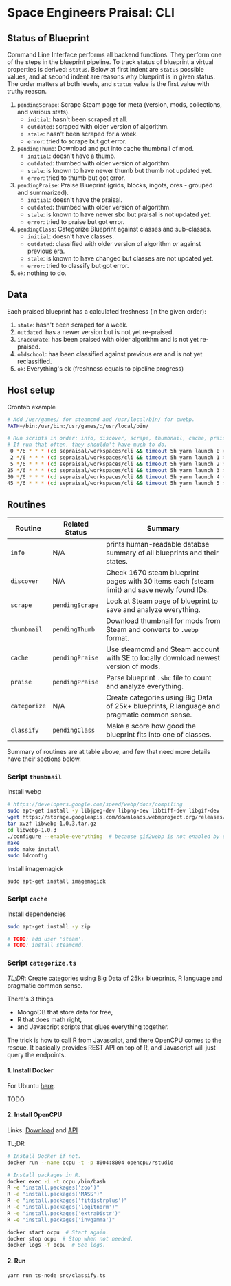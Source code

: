 Space Engineers Praisal: CLI
================================================================================




## Status of Blueprint

Command Line Interface performs all backend functions. They perform one of the steps in the blueprint pipeline. To track status of blueprint a virtual properties is derived: `status`. Below at first indent are `status` possible values, and at second indent are reasons why blueprint is in given status. The order matters at both levels, and `status` value is the first value with truthy reason.

1. `pendingScrape`: Scrape Steam page for meta (version, mods, collections, and various stats).
   - `initial`: hasn't been scraped at all.
   - `outdated`: scraped with older version of algorithm.
   - `stale`: hasn't been scraped for a week.
   - `error`: tried to scrape but got error.
2. `pendingThumb`: Download and put into cache thumbnail of mod.
   - `initial`: doesn't have a thumb.
   - `outdated`: thumbed with older version of algorithm.
   - `stale`: is known to have newer thumb but thumb not updated yet.
   - `error`: tried to thumb but got error.
3. `pendingPraise`: Praise Blueprint (grids, blocks, ingots, ores - grouped and summarized).
   - `initial`: doesn't have the praisal.
   - `outdated`: thumbed with older version of algorithm.
   - `stale`: is known to have newer sbc but praisal is not updated yet.
   - `error`: tried to praise but got error.
4. `pendingClass`: Categorize Blueprint against classes and sub-classes.
   - `initial`: doesn't have classes.
   - `outdated`: classified with older version of algorithm *or* against previous era.
   - `stale`: is known to have changed but classes are not updated yet.
   - `error`: tried to classify but got error.
5. `ok`: nothing to do.




## Data

Each praised blueprint has a calculated freshness (in the given order):

1. `stale`: hasn't been scraped for a week.
2. `outdated`: has a newer version but is not yet re-praised.
3. `inaccurate`: has been praised with older algorithm and is not yet re-praised.
4. `oldschool`: has been classified against previous era and is not yet reclassified.
5. `ok`: Everything's ok (freshness equals to pipeline progress)




## Host setup

Crontab example
```sh
# Add /usr/games/ for steamcmd and /usr/local/bin/ for cwebp.
PATH=/bin:/usr/bin:/usr/games/:/usr/local/bin/

# Run scripts in order: info, discover, scrape, thumbnail, cache, praise.
# If run that often, they shouldn't have much to do.
 0 */6 * * * (cd sepraisal/workspaces/cli && timeout 5h yarn launch 0 >> out-0.log 2>> err-0.log < /dev/null)
 2 */6 * * * (cd sepraisal/workspaces/cli && timeout 5h yarn launch 1 >> out-1.log 2>> err-1.log < /dev/null)
 5 */6 * * * (cd sepraisal/workspaces/cli && timeout 5h yarn launch 2 >> out-2.log 2>> err-2.log < /dev/null)
25 */6 * * * (cd sepraisal/workspaces/cli && timeout 5h yarn launch 3 >> out-3.log 2>> err-3.log < /dev/null)
30 */6 * * * (cd sepraisal/workspaces/cli && timeout 5h yarn launch 4 >> out-4.log 2>> err-4.log < /dev/null)
45 */6 * * * (cd sepraisal/workspaces/cli && timeout 5h yarn launch 5 >> out-5.log 2>> err-5.log < /dev/null)
```



## Routines

| Routine      | Related Status  | Summary |
| ------------ | --------------- | ------- |
| `info`       | N/A             | prints human-readable databse summary of all blueprints and their states. |
| `discover`   | N/A             | Check 1670 steam blueprint pages with 30 items each (steam limit) and save newly found IDs. |
| `scrape`     | `pendingScrape` | Look at Steam page of blueprint to save and analyze everything. |
| `thumbnail`  | `pendingThumb`  | Download thumbnail for mods from Steam and converts to `.webp` format. |
| `cache`      | `pendingPraise` | Use steamcmd and Steam account with SE to locally download newest version of mods. |
| `praise`     | `pendingPraise` | Parse blueprint `.sbc` file to count and analyze everything. |
| `categorize` | N/A             | Create categories using Big Data of 25k+ blueprints, R language and pragmatic common sense. |
| `classify`   | `pendingClass`  | Make a score how good the blueprint fits into one of classes. |

Summary of routines are at table above, and few that need more details have their sections below.


### Script `thumbnail`

Install webp

```sh
# https://developers.google.com/speed/webp/docs/compiling
sudo apt-get install -y libjpeg-dev libpng-dev libtiff-dev libgif-dev
wget https://storage.googleapis.com/downloads.webmproject.org/releases/webp/libwebp-1.0.3.tar.gz
tar xvzf libwebp-1.0.3.tar.gz
cd libwebp-1.0.3
./configure --enable-everything  # because gif2webp is not enabled by default.
make
sudo make install
sudo ldconfig
```

Install imagemagick
```
sudo apt-get install imagemagick
```


### Script `cache`

Install dependencies

```sh
sudo apt-get install -y zip

# TODO: add user 'steam'.
# TODO: install steamcmd.
```


### Script `categorize.ts`

*TL;DR*: Create categories using Big Data of 25k+ blueprints, R language and pragmatic common sense.

There's 3 things

- MongoDB that store data for free,
- R that does math right,
- and Javascript scripts that glues everything together.

The trick is how to call R from Javascript, and there OpenCPU comes to the rescue. It basically provides REST API on top of R, and Javascript will just query the endpoints.

#### 1. Install Docker

For Ubuntu [here](https://docs.docker.com/install/linux/docker-ce/ubuntu/).

TODO

#### 2. Install OpenCPU

Links: [Download](https://www.opencpu.org/download.html) and [API](https://www.opencpu.org/api.html)

TL;DR
```sh
# Install Docker if not.
docker run --name ocpu -t -p 8004:8004 opencpu/rstudio

# Install packages in R.
docker exec -i -t ocpu /bin/bash
R -e "install.packages('zoo')"
R -e "install.packages('MASS')"
R -e "install.packages('fitdistrplus')"
R -e "install.packages('logitnorm')"
R -e "install.packages('extraDistr')"
R -e "install.packages('invgamma')"
```

```sh
docker start ocpu  # Start again.
docker stop ocpu  # Stop when not needed.
docker logs -f ocpu  # See logs.
```


#### 2. Run

```sh
yarn run ts-node src/classify.ts
```
